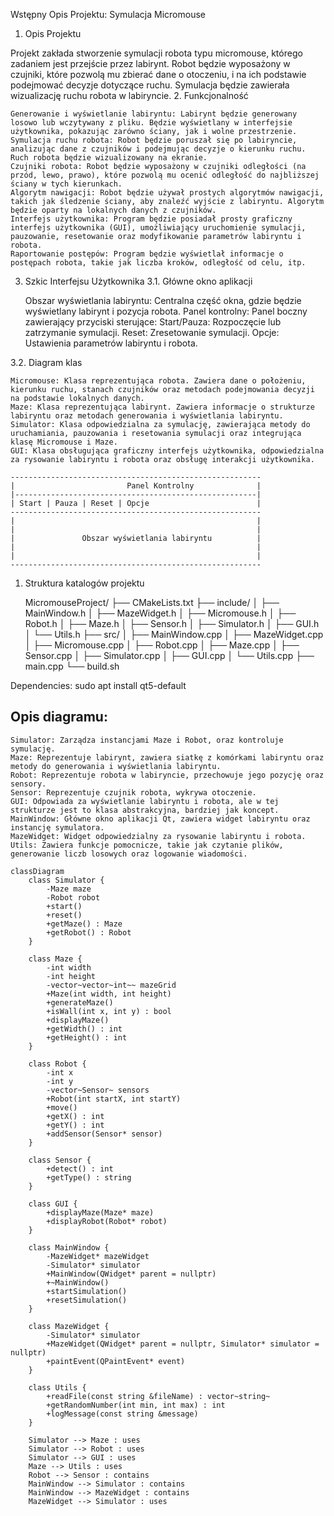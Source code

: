 Wstępny Opis Projektu: Symulacja Micromouse
1. Opis Projektu

Projekt zakłada stworzenie symulacji robota typu micromouse, którego zadaniem jest przejście przez labirynt. Robot będzie wyposażony w czujniki, które pozwolą mu zbierać dane o otoczeniu, i na ich podstawie podejmować decyzje dotyczące ruchu. Symulacja będzie zawierała wizualizację ruchu robota w labiryncie.
2. Funkcjonalność

    Generowanie i wyświetlanie labiryntu: Labirynt będzie generowany losowo lub wczytywany z pliku. Będzie wyświetlany w interfejsie użytkownika, pokazując zarówno ściany, jak i wolne przestrzenie.
    Symulacja ruchu robota: Robot będzie poruszał się po labiryncie, analizując dane z czujników i podejmując decyzje o kierunku ruchu. Ruch robota będzie wizualizowany na ekranie.
    Czujniki robota: Robot będzie wyposażony w czujniki odległości (na przód, lewo, prawo), które pozwolą mu ocenić odległość do najbliższej ściany w tych kierunkach.
    Algorytm nawigacji: Robot będzie używał prostych algorytmów nawigacji, takich jak śledzenie ściany, aby znaleźć wyjście z labiryntu. Algorytm będzie oparty na lokalnych danych z czujników.
    Interfejs użytkownika: Program będzie posiadał prosty graficzny interfejs użytkownika (GUI), umożliwiający uruchomienie symulacji, pauzowanie, resetowanie oraz modyfikowanie parametrów labiryntu i robota.
    Raportowanie postępów: Program będzie wyświetlał informacje o postępach robota, takie jak liczba kroków, odległość od celu, itp.

3. Szkic Interfejsu Użytkownika
3.1. Główne okno aplikacji

    Obszar wyświetlania labiryntu: Centralna część okna, gdzie będzie wyświetlany labirynt i pozycja robota.
    Panel kontrolny: Panel boczny zawierający przyciski sterujące:
        Start/Pauza: Rozpoczęcie lub zatrzymanie symulacji.
        Reset: Zresetowanie symulacji.
        Opcje: Ustawienia parametrów labiryntu i robota.

3.2. Diagram klas

    Micromouse: Klasa reprezentująca robota. Zawiera dane o położeniu, kierunku ruchu, stanach czujników oraz metodach podejmowania decyzji na podstawie lokalnych danych.
    Maze: Klasa reprezentująca labirynt. Zawiera informacje o strukturze labiryntu oraz metodach generowania i wyświetlania labiryntu.
    Simulator: Klasa odpowiedzialna za symulację, zawierająca metody do uruchamiania, pauzowania i resetowania symulacji oraz integrująca klasę Micromouse i Maze.
    GUI: Klasa obsługująca graficzny interfejs użytkownika, odpowiedzialna za rysowanie labiryntu i robota oraz obsługę interakcji użytkownika.

    --------------------------------------------------------
    |                         Panel Kontrolny              |
    |------------------------------------------------------|
    | Start | Pauza | Reset | Opcje                        |
    --------------------------------------------------------
    |                                                      |
    |                                                      |
    |               Obszar wyświetlania labiryntu          |
    |                                                      |
    |                                                      |
    --------------------------------------------------------

1. Struktura katalogów projektu

    MicromouseProject/
    ├── CMakeLists.txt
    ├── include/
    │   ├── MainWindow.h
    │   ├── MazeWidget.h
    │   ├── Micromouse.h
    │   ├── Robot.h
    │   ├── Maze.h
    │   ├── Sensor.h
    │   ├── Simulator.h
    │   ├── GUI.h
    │   └── Utils.h
    ├── src/
    │   ├── MainWindow.cpp
    │   ├── MazeWidget.cpp
    │   ├── Micromouse.cpp
    │   ├── Robot.cpp
    │   ├── Maze.cpp
    │   ├── Sensor.cpp
    │   ├── Simulator.cpp
    │   ├── GUI.cpp
    │   └── Utils.cpp
    ├── main.cpp
    └── build.sh


Dependencies:
sudo apt install qt5-default


<!-- Plan implementacji z dziedziczeniem, polimorfizmem i szablonami
Zaimplementuj bazową klasę Robot oraz klasę pochodną Micromouse:
    Robot jako klasa abstrakcyjna.
    Micromouse jako klasa dziedzicząca po Robot.
Zaimplementuj klasę Maze: Zaimplementuj generowanie i wyświetlanie labiryntu.
Zaimplementuj klasę Simulator z użyciem polimorfizmu: Użyj polimorfizmu, aby klasa Simulator mogła współpracować z dowolnym typem robota dziedziczącym po klasie Robot.
Zaimplementuj klasę Sensor jako szablon:
    Utwórz szablon klasy Sensor.
    Zaimplementuj metody szablonu.
Zaimplementuj interfejs użytkownika: Użyj Qt do stworzenia GUI.
Testuj i debuguj: Utwórz testy jednostkowe i integracyjne w folderze tests.
Dokumentacja: Udokumentuj kod przy użyciu doxygen. -->

## Opis diagramu:

    Simulator: Zarządza instancjami Maze i Robot, oraz kontroluje symulację.
    Maze: Reprezentuje labirynt, zawiera siatkę z komórkami labiryntu oraz metody do generowania i wyświetlania labiryntu.
    Robot: Reprezentuje robota w labiryncie, przechowuje jego pozycję oraz sensory.
    Sensor: Reprezentuje czujnik robota, wykrywa otoczenie.
    GUI: Odpowiada za wyświetlanie labiryntu i robota, ale w tej strukturze jest to klasa abstrakcyjna, bardziej jak koncept.
    MainWindow: Główne okno aplikacji Qt, zawiera widget labiryntu oraz instancję symulatora.
    MazeWidget: Widget odpowiedzialny za rysowanie labiryntu i robota.
    Utils: Zawiera funkcje pomocnicze, takie jak czytanie plików, generowanie liczb losowych oraz logowanie wiadomości.

```mermaid
classDiagram
    class Simulator {
        -Maze maze
        -Robot robot
        +start()
        +reset()
        +getMaze() : Maze
        +getRobot() : Robot
    }

    class Maze {
        -int width
        -int height
        -vector~vector~int~~ mazeGrid
        +Maze(int width, int height)
        +generateMaze()
        +isWall(int x, int y) : bool
        +displayMaze()
        +getWidth() : int
        +getHeight() : int
    }

    class Robot {
        -int x
        -int y
        -vector~Sensor~ sensors
        +Robot(int startX, int startY)
        +move()
        +getX() : int
        +getY() : int
        +addSensor(Sensor* sensor)
    }

    class Sensor {
        +detect() : int
        +getType() : string
    }

    class GUI {
        +displayMaze(Maze* maze)
        +displayRobot(Robot* robot)
    }

    class MainWindow {
        -MazeWidget* mazeWidget
        -Simulator* simulator
        +MainWindow(QWidget* parent = nullptr)
        +~MainWindow()
        +startSimulation()
        +resetSimulation()
    }

    class MazeWidget {
        -Simulator* simulator
        +MazeWidget(QWidget* parent = nullptr, Simulator* simulator = nullptr)
        +paintEvent(QPaintEvent* event)
    }

    class Utils {
        +readFile(const string &fileName) : vector~string~
        +getRandomNumber(int min, int max) : int
        +logMessage(const string &message)
    }

    Simulator --> Maze : uses
    Simulator --> Robot : uses
    Simulator --> GUI : uses
    Maze --> Utils : uses
    Robot --> Sensor : contains
    MainWindow --> Simulator : contains
    MainWindow --> MazeWidget : contains
    MazeWidget --> Simulator : uses

